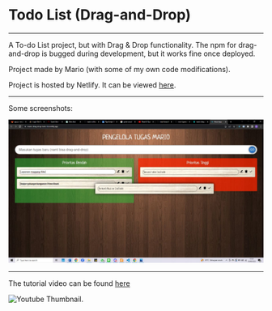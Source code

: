 # Todo List (Drag-and-Drop)

---

A To-do List project, but with Drag & Drop functionality. The npm for drag-and-drop is bugged during development, but it works fine once deployed.

Project made by Mario (with some of my own code modifications).

Project is hosted by Netlify. It can be viewed [here](https://mario-drag-drop-todo-list.netlify.app/).

---

Some screenshots:

![Part 1 of the project's screenshots](./screenshot1.jpg)

---

The tutorial video can be found [here](https://www.youtube.com/watch?v=FJDVKeh7RJI&list=WL&index=10&pp=gAQBiAQB)

![Youtube Thumbnail](https://i.ytimg.com/vi/FJDVKeh7RJI/hqdefault.jpg?sqp=-oaymwEbCKgBEF5IVfKriqkDDggBFQAAiEIYAXABwAEG&rs=AOn4CLAy_BVjbcbhkzO549j3hVdJovVHMg).